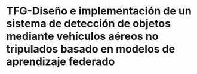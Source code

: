# TFG-Diseño e implementación de un sistema de detección de objetos mediante vehículos aéreos no tripulados basado en modelos de aprendizaje federado
